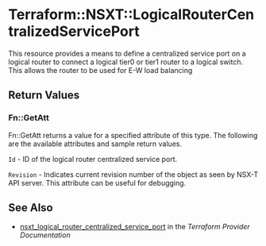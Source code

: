 # Terraform::NSXT::LogicalRouterCentralizedServicePort

This resource provides a means to define a centralized service port on a logical router to connect a logical tier0 or tier1 router to a logical switch. This allows the router to be used for E-W load balancing

## Return Values

### Fn::GetAtt

Fn::GetAtt returns a value for a specified attribute of this type. The following are the available attributes and sample return values.

`Id` - ID of the logical router centralized service port.

`Revision` - Indicates current revision number of the object as seen by NSX-T API server. This attribute can be useful for debugging.

## See Also

* [nsxt_logical_router_centralized_service_port](https://www.terraform.io/docs/providers/nsxt/r/logical_router_centralized_service_port.html) in the _Terraform Provider Documentation_